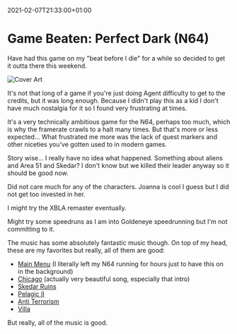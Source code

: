 2021-02-07T21:33:00+01:00
# Game Beaten: Perfect Dark (N64)

Have had this game on my "beat before I die" for a while so decided to get it outta there this weekend. 

![Cover Art](https://www.mobygames.com/images/covers/l/287446-perfect-dark-nintendo-64-front-cover.png)

It's not that long of a game if you're just doing Agent difficulty to get to the credits, but it was long enough. Because I didn't play this as a kid I don't have much nostalgia for it so I found very frustrating at times. 

It's a very technically ambitious game for the N64, perhaps too much, which is why the framerate crawls to a halt many times. But that's more or less expected... What frustrated me more was the lack of quest markers and other niceties you've gotten used to in modern games.

Story wise... I really have no idea what happened. Something about aliens and Area 51 and Skedar? I don't know but we killed their leader anyway so it should be good now.

Did not care much for any of the characters. Joanna is cool I guess but I did not get too invested in her.

I might try the XBLA remaster eventually.

Might try some speedruns as I am into Goldeneye speedrunning but I'm not committing to it. 

The music has some absolutely fantastic music though. On top of my head, these are my favorites but really, all of them are good:

- [Main Menu](https://www.youtube.com/watch?v=cxEausPgUdc) (I literally left my N64 running for hours just to have this on in the background)
- [Chicago](https://www.youtube.com/watch?v=vVg_uf1RYow) (actually very beautiful song, especially that intro)
- [Skedar Ruins](https://www.youtube.com/watch?v=ovtYbQvVrkU)
- [Pelagic II](https://www.youtube.com/watch?v=-2_A7YzqYvU)
- [Anti Terrorism](https://www.youtube.com/watch?v=1zYrovx3JoI)
- [Villa](https://www.youtube.com/watch?v=lSDQQZNqR14)

But really, all of the music is good. 
